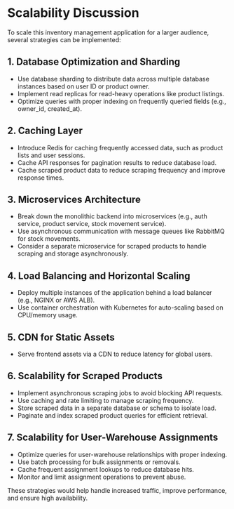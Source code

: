 # Scalability Discussion

To scale this inventory management application for a larger audience, several strategies can be implemented:

## 1. Database Optimization and Sharding
- Use database sharding to distribute data across multiple database instances based on user ID or product owner.
- Implement read replicas for read-heavy operations like product listings.
- Optimize queries with proper indexing on frequently queried fields (e.g., owner_id, created_at).

## 2. Caching Layer
- Introduce Redis for caching frequently accessed data, such as product lists and user sessions.
- Cache API responses for pagination results to reduce database load.
- Cache scraped product data to reduce scraping frequency and improve response times.

## 3. Microservices Architecture
- Break down the monolithic backend into microservices (e.g., auth service, product service, stock movement service).
- Use asynchronous communication with message queues like RabbitMQ for stock movements.
- Consider a separate microservice for scraped products to handle scraping and storage asynchronously.

## 4. Load Balancing and Horizontal Scaling
- Deploy multiple instances of the application behind a load balancer (e.g., NGINX or AWS ALB).
- Use container orchestration with Kubernetes for auto-scaling based on CPU/memory usage.

## 5. CDN for Static Assets
- Serve frontend assets via a CDN to reduce latency for global users.

## 6. Scalability for Scraped Products
- Implement asynchronous scraping jobs to avoid blocking API requests.
- Use caching and rate limiting to manage scraping frequency.
- Store scraped data in a separate database or schema to isolate load.
- Paginate and index scraped product queries for efficient retrieval.

## 7. Scalability for User-Warehouse Assignments
- Optimize queries for user-warehouse relationships with proper indexing.
- Use batch processing for bulk assignments or removals.
- Cache frequent assignment lookups to reduce database hits.
- Monitor and limit assignment operations to prevent abuse.

These strategies would help handle increased traffic, improve performance, and ensure high availability.
